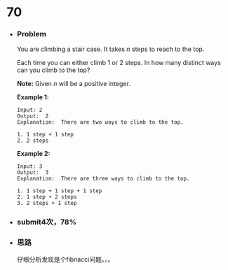 # 70

* ### Problem

  You are climbing a stair case. It takes *n* steps to reach to the top.

  Each time you can either climb 1 or 2 steps. In how many distinct ways can you climb to the top?

  **Note:** Given *n* will be a positive integer.

  **Example 1:**

  ```
  Input: 2
  Output:  2
  Explanation:  There are two ways to climb to the top.

  1. 1 step + 1 step
  2. 2 steps

  ```

  **Example 2:**

  ```
  Input: 3
  Output:  3
  Explanation:  There are three ways to climb to the top.

  1. 1 step + 1 step + 1 step
  2. 1 step + 2 steps
  3. 2 steps + 1 step
  ```

* ### submit4次，78%

* ### 思路

  仔细分析发现是个fibnacci问题。。。